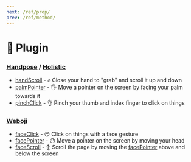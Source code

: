 ```yaml
---
next: /ref/prop/
prev: /ref/method/
---
```

# 🔌 Plugin

<!-- - [fingerPointer](/ref/plugin/fingerPointer) - [Handpose](/ref/model/handpose) Use your finger as if it were a laser pointer (it's a bit rough 😅) -->

### [Handpose](/ref/model/handpose) / [Holistic](/ref/model/holistic)
- [handScroll](/ref/plugin/handScroll) - ✊ Close your hand to "grab" and scroll it up and down
- [palmPointer](/ref/plugin/palmPointer) - 🖐 Move a pointer on the screen by facing your palm towards it
- [pinchClick](/ref/plugin/pinchClick) - 👌 Pinch your thumb and index finger to click on things

### [Weboji](/ref/model/weboji)
- [faceClick](/ref/plugin/faceClick) - 😏 Click on things with a face gesture
- [facePointer](/ref/plugin/facePointer) - 😶 Move a pointer on the screen by moving your head
- [faceScroll](/ref/plugin/faceScroll) - ↕ Scroll the page by moving the [facePointer](/ref/plugin/facePointer) above and below the screen